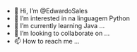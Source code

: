 - 👋 Hi, I’m @EdwardoSales
- 👀 I’m interested in na linguagem Python
- 🌱 I’m currently learning Java ...
- 💞️ I’m looking to collaborate on ...
- 📫 How to reach me ...

<!---
EdwardoSales/EdwardoSales is a ✨ special ✨ repository because its `README.md` (this file) appears on your GitHub profile.
You can click the Preview link to take a look at your changes.
--->
